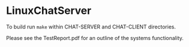 # LinuxChatServer
To build run `make` within CHAT-SERVER and CHAT-CLIENT directories.



Please see the TestReport.pdf for an outline of the systems functionality.
